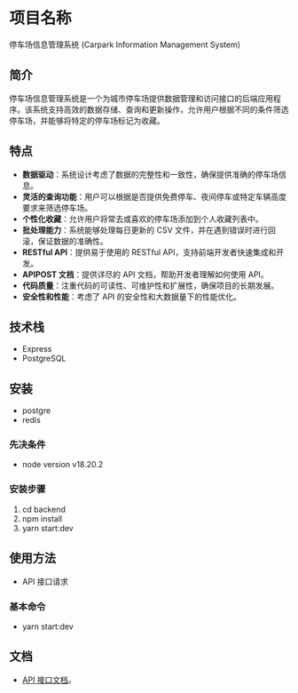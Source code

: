 # 项目名称

停车场信息管理系统 (Carpark Information Management System)

## 简介

停车场信息管理系统是一个为城市停车场提供数据管理和访问接口的后端应用程序。该系统支持高效的数据存储、查询和更新操作，允许用户根据不同的条件筛选停车场，并能够将特定的停车场标记为收藏。

## 特点

- **数据驱动**：系统设计考虑了数据的完整性和一致性，确保提供准确的停车场信息。
- **灵活的查询功能**：用户可以根据是否提供免费停车、夜间停车或特定车辆高度要求来筛选停车场。
- **个性化收藏**：允许用户将常去或喜欢的停车场添加到个人收藏列表中。
- **批处理能力**：系统能够处理每日更新的 CSV 文件，并在遇到错误时进行回滚，保证数据的准确性。
- **RESTful API**：提供易于使用的 RESTful API，支持前端开发者快速集成和开发。
- **APIPOST 文档**：提供详尽的 API 文档，帮助开发者理解如何使用 API。
- **代码质量**：注重代码的可读性、可维护性和扩展性，确保项目的长期发展。
- **安全性和性能**：考虑了 API 的安全性和大数据量下的性能优化。

## 技术栈

- Express
- PostgreSQL

## 安装

- postgre
- redis

### 先决条件

- node version v18.20.2

### 安装步骤

1. cd backend
2. npm install
3. yarn start:dev

## 使用方法

- API 接口请求

### 基本命令

- yarn start:dev

## 文档

- [API 接口文档](https://doc.apipost.net/docs/2f642f0f9866000)。
